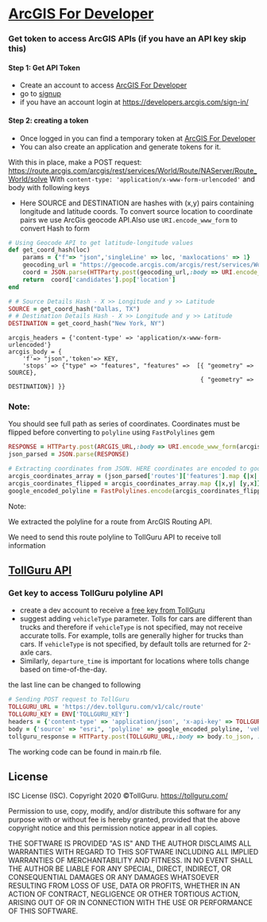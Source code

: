 # [ArcGIS For Developer](https://developers.arcgis.com)

### Get token to access ArcGIS APIs (if you have an API key skip this)
#### Step 1: Get API Token
* Create an account to access [ArcGIS For Developer](https://developers.arcgis.com/dashboard)
* go to [signup](https://developers.arcgis.com/sign-up/)
* if you have an account login at https://developers.arcgis.com/sign-in/

#### Step 2: creating a token
* Once logged in you can find a temporary token at [ArcGIS For Developer](https://developers.arcgis.com/dashboard)
* You can also create an application and generate tokens for it.

With this in place, make a POST request: https://route.arcgis.com/arcgis/rest/services/World/Route/NAServer/Route_World/solve
With `content-type: 'application/x-www-form-urlencoded'` and body with
following keys
* Here SOURCE and DESTINATION are hashes with (x,y) pairs containing longitude and latitude coords. To convert source location to coordinate pairs we use ArcGis geocode API.Also use `URI.encode_www_form` to convert Hash to form

```ruby
# Using Geocode API to get latitude-longitude values
def get_coord_hash(loc)
    params = {"f"=> "json",'singleLine' => loc, 'maxlocations' => 1}
    geocoding_url = "https://geocode.arcgis.com/arcgis/rest/services/World/GeocodeServer/findAddressCandidates"
    coord = JSON.parse(HTTParty.post(geocoding_url,:body => URI.encode_www_form(params)).body)
    return  coord['candidates'].pop['location']
end

# # Source Details Hash - X >> Longitude and y >> Latitude
SOURCE = get_coord_hash("Dallas, TX")
# # Destination Details Hash - X >> Longitude and y >> Latitude
DESTINATION = get_coord_hash("New York, NY")
```

```
arcgis_headers = {'content-type' => 'application/x-www-form-urlencoded'}
arcgis_body = {
    'f'=> "json",'token'=> KEY,                       
    'stops' => {"type" => "features", "features" =>  [{ "geometry" => SOURCE},
                                                      { "geometry" => DESTINATION}] }}
```

### Note:
You should see full path as series of coordinates. Coordinates must be flipped before converting to
`polyline` using `FastPolylines` gem

```ruby
RESPONSE = HTTParty.post(ARCGIS_URL,:body => URI.encode_www_form(arcgis_body),:headers => arcgis_headers).body
json_parsed = JSON.parse(RESPONSE)

# Extracting coordinates from JSON. HERE coordinates are encoded to google polyline
arcgis_coordinates_array = (json_parsed['routes']['features'].map {|x| x['geometry']}.pop)['paths'].pop
arcgis_coordinates_flipped = arcgis_coordinates_array.map {|x,y| [y,x]}
google_encoded_polyline = FastPolylines.encode(arcgis_coordinates_flipped)

```

Note:

We extracted the polyline for a route from ArcGIS Routing API.

We need to send this route polyline to TollGuru API to receive toll information

## [TollGuru API](https://tollguru.com/developers/docs/)

### Get key to access TollGuru polyline API
* create a dev account to receive a [free key from TollGuru](https://tollguru.com/developers/get-api-key)
* suggest adding `vehicleType` parameter. Tolls for cars are different than trucks and therefore if `vehicleType` is not specified, may not receive accurate tolls. For example, tolls are generally higher for trucks than cars. If `vehicleType` is not specified, by default tolls are returned for 2-axle cars. 
* Similarly, `departure_time` is important for locations where tolls change based on time-of-the-day.

the last line can be changed to following

```ruby
# Sending POST request to TollGuru
TOLLGURU_URL = 'https://dev.tollguru.com/v1/calc/route'
TOLLGURU_KEY = ENV['TOLLGURU_KEY']
headers = {'content-type' => 'application/json', 'x-api-key' => TOLLGURU_KEY}
body = {'source' => "esri", 'polyline' => google_encoded_polyline, 'vehicleType' => "2AxlesAuto", 'departure_time' => "2021-01-05T09:46:08Z"}
tollguru_response = HTTParty.post(TOLLGURU_URL,:body => body.to_json, :headers => headers)

```

The working code can be found in main.rb file.

## License
ISC License (ISC). Copyright 2020 &copy;TollGuru. https://tollguru.com/

Permission to use, copy, modify, and/or distribute this software for any purpose with or without fee is hereby granted, provided that the above copyright notice and this permission notice appear in all copies.

THE SOFTWARE IS PROVIDED "AS IS" AND THE AUTHOR DISCLAIMS ALL WARRANTIES WITH REGARD TO THIS SOFTWARE INCLUDING ALL IMPLIED WARRANTIES OF MERCHANTABILITY AND FITNESS. IN NO EVENT SHALL THE AUTHOR BE LIABLE FOR ANY SPECIAL, DIRECT, INDIRECT, OR CONSEQUENTIAL DAMAGES OR ANY DAMAGES WHATSOEVER RESULTING FROM LOSS OF USE, DATA OR PROFITS, WHETHER IN AN ACTION OF CONTRACT, NEGLIGENCE OR OTHER TORTIOUS ACTION, ARISING OUT OF OR IN CONNECTION WITH THE USE OR PERFORMANCE OF THIS SOFTWARE.
